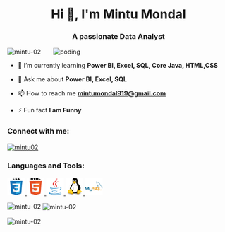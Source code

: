 <h1 align="center">Hi 👋, I'm Mintu Mondal</h1>
<h3 align="center">A passionate Data Analyst</h3>

<img align="right" alt="coding" width="400" src="https://github.com/samadpls/Programing-Gifs/blob/main/static/gifs/pic2.gif">

<p align="left"> <img src="https://komarev.com/ghpvc/?username=mintu-02&label=Profile%20views&color=0e75b6&style=flat" alt="mintu-02" /> </p>

- 🌱 I’m currently learning **Power BI, Excel, SQL, Core Java, HTML,CSS**

- 💬 Ask me about **Power BI, Excel, SQL**

- 📫 How to reach me **mintumondal919@gmail.com**

- ⚡ Fun fact **I am Funny**

<h3 align="left">Connect with me:</h3>
<p align="left">
<a href="https://linkedin.com/in/mintu02" target="blank"><img align="center" src="https://raw.githubusercontent.com/rahuldkjain/github-profile-readme-generator/master/src/images/icons/Social/linked-in-alt.svg" alt="mintu02" height="30" width="40" /></a>
</p>

<h3 align="left">Languages and Tools:</h3>
<p align="left"> <a href="https://www.w3schools.com/css/" target="_blank" rel="noreferrer"> <img src="https://raw.githubusercontent.com/devicons/devicon/master/icons/css3/css3-original-wordmark.svg" alt="css3" width="40" height="40"/> </a> <a href="https://www.w3.org/html/" target="_blank" rel="noreferrer"> <img src="https://raw.githubusercontent.com/devicons/devicon/master/icons/html5/html5-original-wordmark.svg" alt="html5" width="40" height="40"/> </a> <a href="https://www.java.com" target="_blank" rel="noreferrer"> <img src="https://raw.githubusercontent.com/devicons/devicon/master/icons/java/java-original.svg" alt="java" width="40" height="40"/> </a> <a href="https://www.linux.org/" target="_blank" rel="noreferrer"> <img src="https://raw.githubusercontent.com/devicons/devicon/master/icons/linux/linux-original.svg" alt="linux" width="40" height="40"/> </a> <a href="https://www.mysql.com/" target="_blank" rel="noreferrer"> <img src="https://raw.githubusercontent.com/devicons/devicon/master/icons/mysql/mysql-original-wordmark.svg" alt="mysql" width="40" height="40"/> </a> </p>

<p><img align="left" src="https://github-readme-stats.vercel.app/api/top-langs?username=mintu-02&show_icons=true&locale=en&layout=compact" alt="mintu-02" /></p>

<p>&nbsp;<img align="center" src="https://github-readme-stats.vercel.app/api?username=mintu-02&show_icons=true&locale=en" alt="mintu-02" /></p>

<p><img align="center" src="https://github-readme-streak-stats.herokuapp.com/?user=mintu-02&" alt="mintu-02" /></p>
